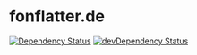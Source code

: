 # fonflatter.de

[![Dependency Status](https://david-dm.org/fonflatter/fonflatter.de.svg)](https://david-dm.org/fonflatter/fonflatter.de)
[![devDependency Status](https://david-dm.org/fonflatter/fonflatter.de/dev-status.svg)](https://david-dm.org/fonflatter/fonflatter.de#info=devDependencies)
